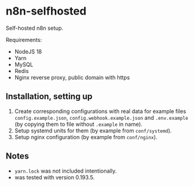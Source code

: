 # n8n-selfhosted

Self-hosted n8n setup.

Requirements:
- NodeJS 18
- Yarn
- MySQL
- Redis
- Nginx reverse proxy, public domain with https


## Installation, setting up

1. Create corresponding configurations with real data for example files `config.example.json`, `config.webhook.example.json` and `.env.example` (by copying them to file without `.example` in name).
2. Setup systemd units for them (by example from `conf/systemd`).
3. Setup nginx configuration (by example from `conf/nginx`).


## Notes

- `yarn.lock` was not included intentionally.
- was tested with version 0.193.5.
